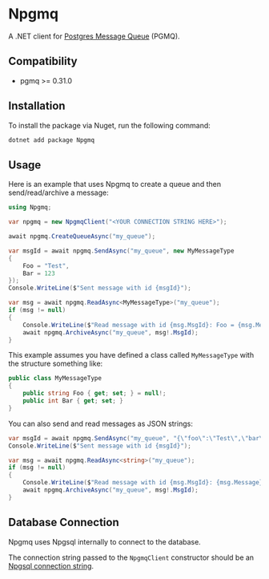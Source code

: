 # Npgmq

A .NET client for [Postgres Message Queue](https://github.com/tembo-io/pgmq) (PGMQ).

## Compatibility

* pgmq >= 0.31.0

## Installation
To install the package via Nuget, run the following command:

```bash
dotnet add package Npgmq
```

## Usage

Here is an example that uses Npgmq to create a queue and then send/read/archive a message:

```csharp
using Npgmq;

var npgmq = new NpgmqClient("<YOUR CONNECTION STRING HERE>");

await npgmq.CreateQueueAsync("my_queue");

var msgId = await npgmq.SendAsync("my_queue", new MyMessageType
{
    Foo = "Test",
    Bar = 123
});
Console.WriteLine($"Sent message with id {msgId}");

var msg = await npgmq.ReadAsync<MyMessageType>("my_queue");
if (msg != null)
{
    Console.WriteLine($"Read message with id {msg.MsgId}: Foo = {msg.Message?.Foo}, Bar = {msg.Message?.Bar}");
    await npgmq.ArchiveAsync("my_queue", msg!.MsgId);
}
```

This example assumes you have defined a class called `MyMessageType` with the structure something like:

```csharp
public class MyMessageType
{
    public string Foo { get; set; } = null!;
    public int Bar { get; set; }
}
```

You can also send and read messages as JSON strings:

```csharp   
var msgId = await npgmq.SendAsync("my_queue", "{\"foo\":\"Test\",\"bar\":123}");
Console.WriteLine($"Sent message with id {msgId}");

var msg = await npgmq.ReadAsync<string>("my_queue");
if (msg != null)
{
    Console.WriteLine($"Read message with id {msg.MsgId}: {msg.Message}");
    await npgmq.ArchiveAsync("my_queue", msg!.MsgId);
}
```

## Database Connection

Npgmq uses Npgsql internally to connect to the database.

The connection string passed to the `NpgmqClient` constructor should be an [Npgsql connection string](https://www.npgsql.org/doc/connection-string-parameters.html).
